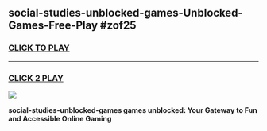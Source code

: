
## social-studies-unblocked-games-Unblocked-Games-Free-Play #zof25
<h3>
<a href="https://us.freeplayer.one?title=social-studies-unblocked-games&ref=9M">CLICK TO PLAY</a></h3>
<hr>

<h3>
<a href="https://us.freeplayer.one?title=social-studies-unblocked-games&ref=9M">CLICK 2 PLAY</a>
  
</h3>

<a href="https://us.freeplayer.one?title=social-studies-unblocked-games&ref=9M"><img src="https://clearcache.store/games.png"></a>


**social-studies-unblocked-games games unblocked: Your Gateway to Fun and Accessible Online Gaming**
